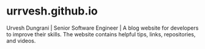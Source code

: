 # urrvesh.github.io

Urvesh Dungrani | Senior Software Engineer | A blog website for developers to improve their skills. The website contains helpful tips, links, repositories, and videos.
